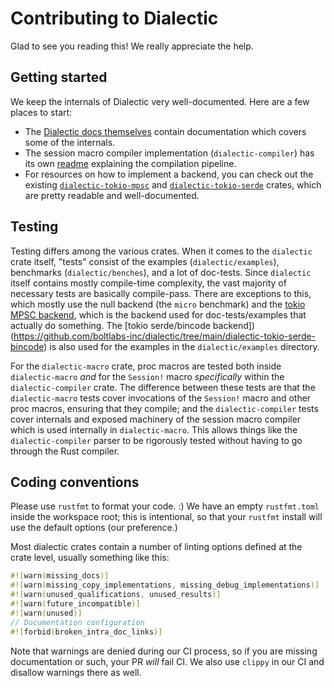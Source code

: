 # Contributing to Dialectic

Glad to see you reading this! We really appreciate the help.

## Getting started

We keep the internals of Dialectic very well-documented. Here are a few places to start:

- The [Dialectic docs themselves](https://docs.rs/dialectic) contain documentation which covers some
  of the internals.
- The session macro compiler implementation (`dialectic-compiler`) has its own
  [readme](https://github.com/boltlabs-inc/dialectic/tree/main/dialectic-compiler/README.md)
  explaining the compilation pipeline.
- For resources on how to implement a backend, you can check out the existing
  [`dialectic-tokio-mpsc`](https://github.com/boltlabs-inc/dialectic/tree/main/dialectic-tokio-mpsc)
  and
  [`dialectic-tokio-serde`](https://github.com/boltlabs-inc/dialectic/tree/main/dialectic-tokio-serde)
  crates, which are pretty readable and well-documented.

## Testing

Testing differs among the various crates. When it comes to the `dialectic` crate itself, "tests"
consist of the examples (`dialectic/examples`), benchmarks (`dialectic/benches`), and a lot of
doc-tests. Since `dialectic` itself contains mostly compile-time complexity, the vast majority of
necessary tests are basically compile-pass. There are exceptions to this, which mostly use the null
backend (the `micro` benchmark) and the [tokio MPSC
backend](https://github.com/boltlabs-inc/dialectic/tree/main/dialectic-tokio-mpsc), which is the
backend used for doc-tests/examples that actually do something. The [tokio serde/bincode
backend])(https://github.com/boltlabs-inc/dialectic/tree/main/dialectic-tokio-serde-bincode) is also
used for the examples in the `dialectic/examples` directory.

For the `dialectic-macro` crate, proc macros are tested both inside `dialectic-macro` *and* for the
`Session!` macro *specifically* within the `dialectic-compiler` crate. The difference between these
tests are that the `dialectic-macro` tests cover invocations of the `Session!` macro and other proc
macros, ensuring that they compile; and the `dialectic-compiler` tests cover internals and exposed
machinery of the session macro compiler which is used internally in `dialectic-macro`. This allows
things like the `dialectic-compiler` parser to be rigorously tested without having to go through the
Rust compiler.

## Coding conventions

Please use `rustfmt` to format your code. :)
We have an empty `rustfmt.toml` inside the workspace root; this is intentional, so that your
`rustfmt` install will use the default options (our preference.)

Most dialectic crates contain a number of linting options defined at the crate level, usually
something like this:

```rust
#![warn(missing_docs)]
#![warn(missing_copy_implementations, missing_debug_implementations)]
#![warn(unused_qualifications, unused_results)]
#![warn(future_incompatible)]
#![warn(unused)]
// Documentation configuration
#![forbid(broken_intra_doc_links)]
```

Note that warnings are denied during our CI process, so if you are missing documentation or such,
your PR *will* fail CI. We also use `clippy` in our CI and disallow warnings there as well.
